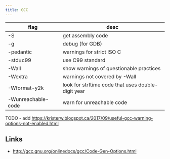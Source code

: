 ```yaml
---
title: GCC
---
```


flag               | desc
---                | ---
-S                 | get assembly code
-g                 | debug (for GDB)
-pedantic          | warnings for strict ISO C
-std=c99           | use C99 standard
-Wall              | show warnings of questionable practices
-Wextra            | warnings not covered by -Wall
-Wformat-y2k       | look for strftime code that uses double-digit year
-Wunreachable-code | warn for unreachable code
		
TODO - add <https://kristerw.blogspot.ca/2017/09/useful-gcc-warning-options-not-enabled.html>

## Links

* <http://gcc.gnu.org/onlinedocs/gcc/Code-Gen-Options.html>


